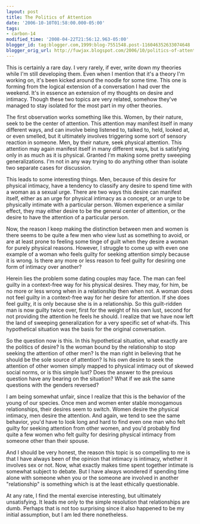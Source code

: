 ```yaml
---
layout: post
title: The Politics of Attention
date: '2006-10-10T01:58:00.000-05:00'
tags:
- carbon-14
modified_time: '2008-04-22T21:56:12.963-05:00'
blogger_id: tag:blogger.com,1999:blog-7551548.post-116046352633074648
blogger_orig_url: http://fuwjax.blogspot.com/2006/10/politics-of-attention.html
---
```


This is certainly a rare day.  I very rarely, if ever, write down my theories while I'm still developing them.  Even when I mention that it's a theory I'm working on, it's been kicked around the noodle for some time.  This one is forming from the logical extension of a conversation I had over the weekend.  It's in essence an extension of my thoughts on desire and intimacy.  Though these two topics are very related, somehow they've managed to stay isolated for the most part in my other theories.

The first observation works something like this.  Women, by their nature, seek to be the center of attention.  This attention may manifest itself in many different ways, and can involve being listened to, talked to, held, looked at, or even smelled, but it ultimately involves triggering some sort of sensory reaction in someone.  Men, by their nature, seek physical attention.  This attention may again manifest itself in many different ways, but is satisfying only in as much as it is physical.  Granted I'm making some pretty sweeping generalizations.  I'm not in any way trying to do anything other than isolate two separate cases for discussion.

This leads to some interesting things.  Men, because of this desire for physical intimacy, have a tendency to classify any desire to spend time with a woman as a sexual urge.  There are two ways this desire can manifest itself, either as an urge for physical intimacy as a concept, or an urge to be physically intimate with a particular person.  Women experience a similar effect, they may either desire to be the general center of attention, or the desire to have the attention of a particular person.

Now, the reason I keep making the distinction between men and women is there seems to be quite a few men who view lust as something to avoid, or are at least prone to feeling some tinge of guilt when they desire a woman for purely physical reasons.  However, I struggle to come up with even one example of a woman who feels guilty for seeking attention simply because it is wrong.  Is there any more or less reason to feel guilty for desiring one form of intimacy over another?

Herein lies the problem some dating couples may face.  The man can feel guilty in a context-free way for his physical desires.  They may, for him, be no more or less wrong when in a relationship then when not.  A woman does not feel guilty in a context-free way for her desire for attention.  If she does feel guilty, it is only because she is in a relationship.  So this guilt-ridden man is now guilty twice over, first for the weight of his own lust, second for not providing the attention he feels he should.  I realize that we have now left the land of sweeping generalization for a very specific set of what-ifs.  This hypothetical situation was the basis for the original conversation.

So the question now is this.  In this hypothetical situation, what exactly are the politics of desire?  Is the woman bound by the relationship to stop seeking the attention of other men?  Is the man right in believing that he should be the sole source of attention?  Is his own desire to seek the attention of other women simply mapped to physical intimacy out of skewed social norms, or is this simple lust?  Does the answer to the previous question have any bearing on the situation?  What if we ask the same questions with the genders reversed?

I am being somewhat unfair, since I realize that this is the behavior of the young of our species.  Once men and women enter stable monogamous relationships, their desires seem to switch.  Women desire the physical intimacy, men desire the attention.  And again, we tend to see the same behavior, you'd have to look long and hard to find even one man who felt guilty for seeking attention from other women, and you'd probably find quite a few women who felt guilty for desiring physical intimacy from someone other than their spouse.

And I should be very honest, the reason this topic is so compelling to me is that I have always been of the opinion that intimacy is intimacy, whether it involves sex or not.  Now, what exactly makes time spent together intimate is somewhat subject to debate.  But I have always wondered if spending time alone with someone when you or the someone are involved in another "relationship" is something which is at the least ethically questionable. 

At any rate, I find the mental exercise interesting, but ultimately unsatisfying.  It leads me only to the simple resolution that relationships are dumb.  Perhaps that is not too surprising since it also happened to be my initial assumption, but I am led there nonetheless.